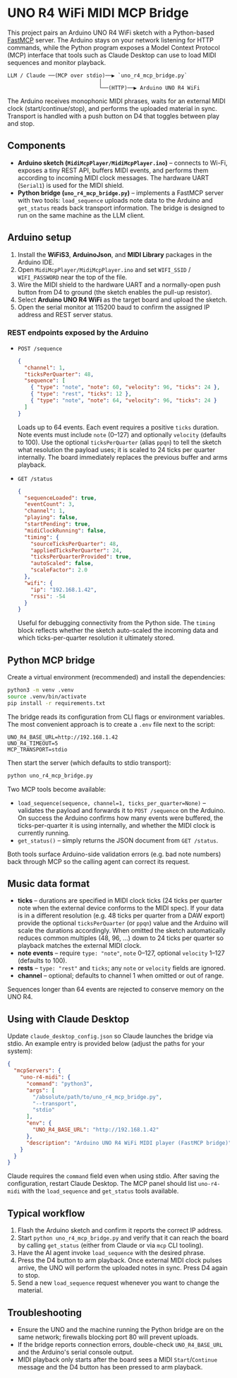 # UNO R4 WiFi MIDI MCP Bridge

This project pairs an Arduino UNO R4 WiFi sketch with a Python-based
[FastMCP](https://github.com/jlowin/fastmcp) server. The Arduino stays on your
network listening for HTTP commands, while the Python program exposes a
Model Context Protocol (MCP) interface that tools such as Claude Desktop can
use to load MIDI sequences and monitor playback.

```
LLM / Claude ──(MCP over stdio)──▶ `uno_r4_mcp_bridge.py`
                             │
                             └──(HTTP)──▶ Arduino UNO R4 WiFi
```

The Arduino receives monophonic MIDI phrases, waits for an external MIDI clock
(start/continue/stop), and performs the uploaded material in sync. Transport
is handled with a push button on D4 that toggles between play and stop.

## Components

- **Arduino sketch (`MidiMcpPlayer/MidiMcpPlayer.ino`)** – connects to Wi-Fi,
  exposes a tiny REST API, buffers MIDI events, and performs them according to
  incoming MIDI clock messages. The hardware UART (`Serial1`) is used for the
  MIDI shield.
- **Python bridge (`uno_r4_mcp_bridge.py`)** – implements a FastMCP server with
  two tools: `load_sequence` uploads note data to the Arduino and `get_status`
  reads back transport information. The bridge is designed to run on the same
  machine as the LLM client.

## Arduino setup

1. Install the **WiFiS3**, **ArduinoJson**, and **MIDI Library** packages in the
   Arduino IDE.
2. Open `MidiMcpPlayer/MidiMcpPlayer.ino` and set `WIFI_SSID` / `WIFI_PASSWORD`
   near the top of the file.
3. Wire the MIDI shield to the hardware UART and a normally-open push button
   from D4 to ground (the sketch enables the pull-up resistor).
4. Select **Arduino UNO R4 WiFi** as the target board and upload the sketch.
5. Open the serial monitor at 115200 baud to confirm the assigned IP address and
   REST server status.

### REST endpoints exposed by the Arduino

- `POST /sequence`
  ```json
  {
    "channel": 1,
    "ticksPerQuarter": 48,
    "sequence": [
      { "type": "note", "note": 60, "velocity": 96, "ticks": 24 },
      { "type": "rest", "ticks": 12 },
      { "type": "note", "note": 64, "velocity": 96, "ticks": 24 }
    ]
  }
  ```
  Loads up to 64 events. Each event requires a positive `ticks` duration. Note
  events must include `note` (0–127) and optionally `velocity` (defaults to 100).
  Use the optional `ticksPerQuarter` (alias `ppqn`) to tell the sketch what
  resolution the payload uses; it is scaled to 24 ticks per quarter internally.
  The board immediately replaces the previous buffer and arms playback.

- `GET /status`
  ```json
  {
    "sequenceLoaded": true,
    "eventCount": 3,
    "channel": 1,
    "playing": false,
    "startPending": true,
    "midiClockRunning": false,
    "timing": {
      "sourceTicksPerQuarter": 48,
      "appliedTicksPerQuarter": 24,
      "ticksPerQuarterProvided": true,
      "autoScaled": false,
      "scaleFactor": 2.0
    },
    "wifi": {
      "ip": "192.168.1.42",
      "rssi": -54
    }
  }
  ```
  Useful for debugging connectivity from the Python side.
  The `timing` block reflects whether the sketch auto-scaled the incoming data
  and which ticks-per-quarter resolution it ultimately stored.

## Python MCP bridge

Create a virtual environment (recommended) and install the dependencies:

```bash
python3 -m venv .venv
source .venv/bin/activate
pip install -r requirements.txt
```

The bridge reads its configuration from CLI flags or environment variables. The
most convenient approach is to create a `.env` file next to the script:

```env
UNO_R4_BASE_URL=http://192.168.1.42
UNO_R4_TIMEOUT=5
MCP_TRANSPORT=stdio
```

Then start the server (which defaults to stdio transport):

```bash
python uno_r4_mcp_bridge.py
```

Two MCP tools become available:

- `load_sequence(sequence, channel=1, ticks_per_quarter=None)` – validates the
  payload and forwards it to `POST /sequence` on the Arduino. On success the
  Arduino confirms how many events were buffered, the ticks-per-quarter it is
  using internally, and whether the MIDI clock is currently running.
- `get_status()` – simply returns the JSON document from `GET /status`.

Both tools surface Arduino-side validation errors (e.g. bad note numbers) back
through MCP so the calling agent can correct its request.

## Music data format

- **ticks** – durations are specified in MIDI clock ticks (24 ticks per quarter
  note when the external device conforms to the MIDI spec). If your data is in a
  different resolution (e.g. 48 ticks per quarter from a DAW export) provide the
  optional `ticksPerQuarter` (or `ppqn`) value and the Arduino will scale the
  durations accordingly. When omitted the sketch automatically reduces common
  multiples (48, 96, …) down to 24 ticks per quarter so playback matches the
  external MIDI clock.
- **note events** – require `type: "note"`, `note` 0–127, optional `velocity`
  1–127 (defaults to 100).
- **rests** – `type: "rest"` and `ticks`; any `note` or `velocity` fields are
  ignored.
- **channel** – optional; defaults to channel 1 when omitted or out of range.

Sequences longer than 64 events are rejected to conserve memory on the UNO R4.

## Using with Claude Desktop

Update `claude_desktop_config.json` so Claude launches the bridge via stdio. An
example entry is provided below (adjust the paths for your system):

```json
{
  "mcpServers": {
    "uno-r4-midi": {
      "command": "python3",
      "args": [
        "/absolute/path/to/uno_r4_mcp_bridge.py",
        "--transport",
        "stdio"
      ],
      "env": {
        "UNO_R4_BASE_URL": "http://192.168.1.42"
      },
      "description": "Arduino UNO R4 WiFi MIDI player (FastMCP bridge)"
    }
  }
}
```

Claude requires the `command` field even when using stdio. After saving the
configuration, restart Claude Desktop. The MCP panel should list
`uno-r4-midi` with the `load_sequence` and `get_status` tools available.

## Typical workflow

1. Flash the Arduino sketch and confirm it reports the correct IP address.
2. Start `python uno_r4_mcp_bridge.py` and verify that it can reach the board by
   calling `get_status` (either from Claude or via `mcp` CLI tooling).
3. Have the AI agent invoke `load_sequence` with the desired phrase.
4. Press the D4 button to arm playback. Once external MIDI clock pulses arrive,
   the UNO will perform the uploaded notes in sync. Press D4 again to stop.
5. Send a new `load_sequence` request whenever you want to change the material.

## Troubleshooting

- Ensure the UNO and the machine running the Python bridge are on the same
  network; firewalls blocking port 80 will prevent uploads.
- If the bridge reports connection errors, double-check `UNO_R4_BASE_URL` and
  the Arduino's serial console output.
- MIDI playback only starts after the board sees a MIDI `Start`/`Continue`
  message and the D4 button has been pressed to arm playback.
